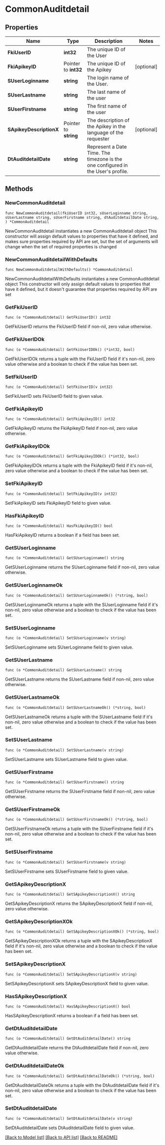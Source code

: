 # CommonAuditdetail

## Properties

Name | Type | Description | Notes
------------ | ------------- | ------------- | -------------
**FkiUserID** | **int32** | The unique ID of the User | 
**FkiApikeyID** | Pointer to **int32** | The unique ID of the Apikey | [optional] 
**SUserLoginname** | **string** | The login name of the User. | 
**SUserLastname** | **string** | The last name of the user | 
**SUserFirstname** | **string** | The first name of the user | 
**SApikeyDescriptionX** | Pointer to **string** | The description of the Apikey in the language of the requester | [optional] 
**DtAuditdetailDate** | **string** | Represent a Date Time. The timezone is the one configured in the User&#39;s profile. | 

## Methods

### NewCommonAuditdetail

`func NewCommonAuditdetail(fkiUserID int32, sUserLoginname string, sUserLastname string, sUserFirstname string, dtAuditdetailDate string, ) *CommonAuditdetail`

NewCommonAuditdetail instantiates a new CommonAuditdetail object
This constructor will assign default values to properties that have it defined,
and makes sure properties required by API are set, but the set of arguments
will change when the set of required properties is changed

### NewCommonAuditdetailWithDefaults

`func NewCommonAuditdetailWithDefaults() *CommonAuditdetail`

NewCommonAuditdetailWithDefaults instantiates a new CommonAuditdetail object
This constructor will only assign default values to properties that have it defined,
but it doesn't guarantee that properties required by API are set

### GetFkiUserID

`func (o *CommonAuditdetail) GetFkiUserID() int32`

GetFkiUserID returns the FkiUserID field if non-nil, zero value otherwise.

### GetFkiUserIDOk

`func (o *CommonAuditdetail) GetFkiUserIDOk() (*int32, bool)`

GetFkiUserIDOk returns a tuple with the FkiUserID field if it's non-nil, zero value otherwise
and a boolean to check if the value has been set.

### SetFkiUserID

`func (o *CommonAuditdetail) SetFkiUserID(v int32)`

SetFkiUserID sets FkiUserID field to given value.


### GetFkiApikeyID

`func (o *CommonAuditdetail) GetFkiApikeyID() int32`

GetFkiApikeyID returns the FkiApikeyID field if non-nil, zero value otherwise.

### GetFkiApikeyIDOk

`func (o *CommonAuditdetail) GetFkiApikeyIDOk() (*int32, bool)`

GetFkiApikeyIDOk returns a tuple with the FkiApikeyID field if it's non-nil, zero value otherwise
and a boolean to check if the value has been set.

### SetFkiApikeyID

`func (o *CommonAuditdetail) SetFkiApikeyID(v int32)`

SetFkiApikeyID sets FkiApikeyID field to given value.

### HasFkiApikeyID

`func (o *CommonAuditdetail) HasFkiApikeyID() bool`

HasFkiApikeyID returns a boolean if a field has been set.

### GetSUserLoginname

`func (o *CommonAuditdetail) GetSUserLoginname() string`

GetSUserLoginname returns the SUserLoginname field if non-nil, zero value otherwise.

### GetSUserLoginnameOk

`func (o *CommonAuditdetail) GetSUserLoginnameOk() (*string, bool)`

GetSUserLoginnameOk returns a tuple with the SUserLoginname field if it's non-nil, zero value otherwise
and a boolean to check if the value has been set.

### SetSUserLoginname

`func (o *CommonAuditdetail) SetSUserLoginname(v string)`

SetSUserLoginname sets SUserLoginname field to given value.


### GetSUserLastname

`func (o *CommonAuditdetail) GetSUserLastname() string`

GetSUserLastname returns the SUserLastname field if non-nil, zero value otherwise.

### GetSUserLastnameOk

`func (o *CommonAuditdetail) GetSUserLastnameOk() (*string, bool)`

GetSUserLastnameOk returns a tuple with the SUserLastname field if it's non-nil, zero value otherwise
and a boolean to check if the value has been set.

### SetSUserLastname

`func (o *CommonAuditdetail) SetSUserLastname(v string)`

SetSUserLastname sets SUserLastname field to given value.


### GetSUserFirstname

`func (o *CommonAuditdetail) GetSUserFirstname() string`

GetSUserFirstname returns the SUserFirstname field if non-nil, zero value otherwise.

### GetSUserFirstnameOk

`func (o *CommonAuditdetail) GetSUserFirstnameOk() (*string, bool)`

GetSUserFirstnameOk returns a tuple with the SUserFirstname field if it's non-nil, zero value otherwise
and a boolean to check if the value has been set.

### SetSUserFirstname

`func (o *CommonAuditdetail) SetSUserFirstname(v string)`

SetSUserFirstname sets SUserFirstname field to given value.


### GetSApikeyDescriptionX

`func (o *CommonAuditdetail) GetSApikeyDescriptionX() string`

GetSApikeyDescriptionX returns the SApikeyDescriptionX field if non-nil, zero value otherwise.

### GetSApikeyDescriptionXOk

`func (o *CommonAuditdetail) GetSApikeyDescriptionXOk() (*string, bool)`

GetSApikeyDescriptionXOk returns a tuple with the SApikeyDescriptionX field if it's non-nil, zero value otherwise
and a boolean to check if the value has been set.

### SetSApikeyDescriptionX

`func (o *CommonAuditdetail) SetSApikeyDescriptionX(v string)`

SetSApikeyDescriptionX sets SApikeyDescriptionX field to given value.

### HasSApikeyDescriptionX

`func (o *CommonAuditdetail) HasSApikeyDescriptionX() bool`

HasSApikeyDescriptionX returns a boolean if a field has been set.

### GetDtAuditdetailDate

`func (o *CommonAuditdetail) GetDtAuditdetailDate() string`

GetDtAuditdetailDate returns the DtAuditdetailDate field if non-nil, zero value otherwise.

### GetDtAuditdetailDateOk

`func (o *CommonAuditdetail) GetDtAuditdetailDateOk() (*string, bool)`

GetDtAuditdetailDateOk returns a tuple with the DtAuditdetailDate field if it's non-nil, zero value otherwise
and a boolean to check if the value has been set.

### SetDtAuditdetailDate

`func (o *CommonAuditdetail) SetDtAuditdetailDate(v string)`

SetDtAuditdetailDate sets DtAuditdetailDate field to given value.



[[Back to Model list]](../README.md#documentation-for-models) [[Back to API list]](../README.md#documentation-for-api-endpoints) [[Back to README]](../README.md)


